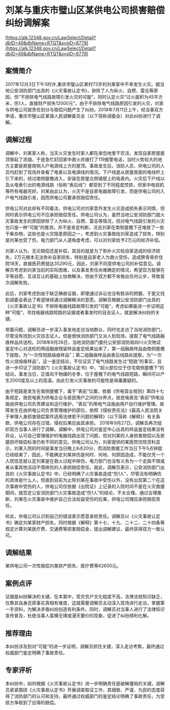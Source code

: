 # 刘某与重庆市璧山区某供电公司损害赔偿纠纷调解案 

[https://alk.12348.gov.cn/LawSelect/Detail?dbID=49&dbName=RTQT&sysID=8779](https://alk.12348.gov.cn/LawSelect/Detail?dbID=49&dbName=RTQT&sysID=8779) 


## 案情简介 

2017年12月3日下午3时许,重庆市璧山区某村73岁的刘某家中不幸发生火灾。据当地公安消防部门出具的《火灾事故认定书》，排除了人为纵火、自燃、雷击等原因，但“不排除电气线路故障引发火灾的可能”，同时认定火灾“过火面积为45平方米，伤1人，直接财产损失12000元”。由于不排除电气线路原因引发的火灾，刘家与供电公司就责任划分与赔偿问题产生了纠纷。2018年7月11日上午，经当事双方申请，重庆市璧山区某镇人民调解委员会（以下简称调委会）对此纠纷进行了调解。 

## 调解过程 

调解中，刘某家人称，当天火灾发生时家人都在承包地里干农活，发现自家房屋屋顶冒起了浓烟，于是急忙赶回家中救火并拨打了119报警电话，当时火势较大的地方主要是房屋南侧入户电源线上方的屋顶。事故发生后，消防人员、供电公司的人员均赶到了现场并查看了电表以及电源线的情况。下户线是从房屋南面的电线杆上引下来的，经过南侧屋檐进入，安装在房屋北侧墙壁上的电表内。火灾后下户线以及从电表引出的电源线路（俗称“表后线”）都受到了不同程度焚损，但家中电视机等所有电器完好。刘某由此认为，火灾不是自家电器故障引发，而是供电公司的入户电气线路引发，因而供电公司要承担赔偿责任。 
 
供电公司对此却有不同看法，供电公司对刘家意外发生火灾造成损失表示同情，但同时表示供电公司不应承担赔偿责任。供电公司认为，虽然当地公安消防部门就火灾事故发生的原因排除了人为纵火、自燃、雷击等情况，但对电气线路引发的火灾也只是一种“可能”的推测，并不是肯定判断，况且刘家在南侧屋檐下还堆放了一些干柴杂物，这些也是火灾隐患原因之一，考虑到火灾事故给刘家造成了损失，特别是刘某也受了伤，电力部门从人道角度考虑，可以对刘家给予2万元的经济补偿。 
 
刘家人认为，无论赔偿还是补偿，其目的就是为了弥补火灾给自家造成的经济损失，2万元根本无法弥补自家损失，特别是自家老人为救火受伤，造成胯骨骨折住院18天，直接医药费就达35290元，因此，刘家不同意供电公司的补偿意见。调解员考虑到刘家当前的实际困难，以及事发责任尚难确定的情况，希望双方能够在平等自愿、互谅互让的基础上协商解决，但由于双方都不肯做出任何让步，导致首次调解失败。 
 
此后，刘家考虑到由于缺乏确凿证据，即便通过诉讼也没有胜诉的把握，于是又找到调委会表达了希望继续通过调解解决的意愿。调解员根据公安消防部门出具的《火灾事故认定书》不排除电器线路故障引发的“可能”，考虑如果能进一步证明这种“可能”，寻找电器线路短路的证据或者事发时的目击证人，就是解决纠纷的关键。 
 
带着问题，调解员进一步深入事发地走访当地群众，同时也走访了当地消防部门，尽管没有找到火灾目击证人，但是很快消防部门又派人到现场，提取了电气线路融痕样品并送检。2018年9月26日，当地消防部门委托公安部消防局四川火灾物证鉴定中心对送检的两组融痕残留样品鉴定结果出来了，第一组融痕样品由南侧屋檐下提取，为“一次性短路熔痕样品”；第二组融痕样品由表后线路处提取，为“一次性火烧熔痕样品”。这一鉴定结论，不仅证实了电气线路发生过“短路”的事实，且进一步印证了消防部门《火灾事故认定书》中，“起火部位位于住宅南侧屋檐下”的结论。事发当日，正值风干物燥的冬季，位于屋檐下的电气线路短路，瞬间可以产生2000度及以上的高温，由此引发火灾事故的可能性是毋庸置疑的。 
 
由于短路是发生在南侧屋檐下，属于“表前”位置，依据《供电营业规则》第四十七条规定，居民电表为供电企业与居民用户之间的分界点，居民电表及“表前”供电设施由供电公司负责建设和运行维护，“表后”的用电气设施由用户自行维护管理。故障发生在由供电公司负责管理维护的部位，依照《侵权责任法》《最高人民法院关于审理人身损害赔偿案件适用法律若干问题的解释》（以下简称《解释》）有关条款，供电公司存在过错，侵权后果应由其承担。 2018年9月27日，调解员再次组织双方当事人进行了调解。调解中，供电公司对鉴定中心出具的样品鉴定结果没有异议，认可自己管理维护的电器线路出现了问题，但对刘某的人身损害赔偿以及房屋损坏赔偿标准仍有不同的意见。供电公司认为，刘家提供的某医院住院资料显示，刘某入院的时间是事发当日晚上8点20分，而消防救援工作当日下午5点钟就已经结束了，因此，不能确定刘某摔伤是何时、何地、何原因造成，不能仅凭一个入院信息就认定刘某是在救火过程中摔伤，电力部门也没有义务为一个走路不慎或者从事其他活动不慎摔伤的人承担赔偿责任。就此，调解员表示，公安消防部门出具的《火灾事故认定书》中，已经明确了火灾事故造成“伤1人”，尽管没有明确伤的具体是什么人，但直到目前为止除刘某在事故中受伤以外，没有出现第二个在这次事故中受伤的人，供电公司仅依据《出院证》上记录的入院时间不是在火灾救援期间，就否定公安消防部门火灾事故造成“伤1人”的结论，不太合理。通过合理推断，刘某在火灾事故中维护自己合法权益受伤的后果，供电公司理应承担赔偿责任。 
 
听此，供电公司认识到自己的错误表示愿意承担责任。调解员以《火灾事故认定书》确定刘某家财产损失，同时根据《解释》第十七、十九、二十二、二十四条等规定计算刘某医疗费、交通费等损害赔偿金，提出调解建议，最终获得双方一致认可。 

## 调解结果 

某供电公司一次性赔偿刘某财产损失、医疗费等62600元。 

## 案例点评 

证据是纠纷解决的关键。在本案中，受灾农户文化程度不高，法律法规知识缺乏，仅靠其自身还原事实真相有难度，这就需要调解员主动深入现场进行走访，掌握第一手资料，为解决矛盾纠纷创造有利条件。同时，调解员对当事人进行了法律知识宣传普及，杜绝当事人蛮横无理或漫天要价的现象，促进了纠纷顺利化解。 

## 推荐理由 

本纠纷涉及到对“可能”的进一步证明，调解员抓住关键，深入走访考察，最终通过权威部门鉴定明确了事故责任。 

## 专家评析 

本纠纷中，如何根据《火灾事故认定书》进一步明确责任是破解僵局的关键。调解员紧紧围绕《火灾事故认定书》开展调查取证工作，其细致、严谨、为民的态度获得了消防部门的认可和支持，最终通过权威部门的鉴定结论明确了事故责任，为受损方争取到了应得的赔偿。 
